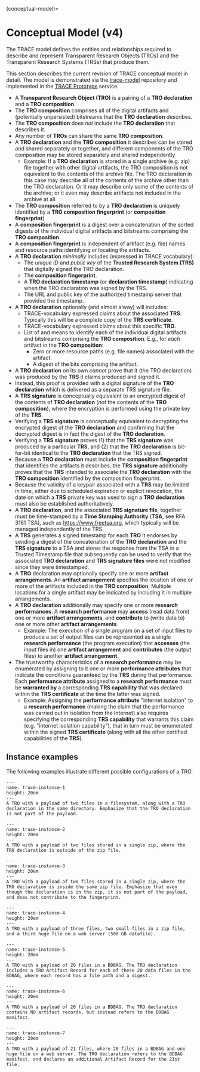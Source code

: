 (conceptual-model)=
# Conceptual Model (v4)

The TRACE model defines the entities and relationships required to describe and
represent Transparent Research Objects (TROs) and the Transparent Research
Systems (TRSs) that produce them.

This section describes the current revision of TRACE conceptual model in detail.
The model is demonstrated via the
[trace-model](https://github.com/transparency-certified/trace-model) repository
and implemented in the [TRACE Prototype](./trace-prototype) service.

* A **Transparent Research Object (TRO)** is a pairing of a **TRO declaration** and a **TRO composition**.
* The **TRO composition** comprises all of the digital artifacts and (potentially unpersisted) bitstreams that the **TRO declaration** describes. 
* The **TRO composition** does *not* include the **TRO declaration** that describes it.
* Any number of **TROs** can share the same **TRO composition**.
* A **TRO declaration** and the **TRO composition** it describes can be stored and shared separately or together, and different components of the TRO composition may be stored separately and shared independently
  * Example: If a **TRO declaration** is stored in a single archive (e.g. zip) file together with other digital artifacts, the TRO composition is not equivalent to the contents of the archive file. The TRO declaration in this case may describe all of the contents of the archive other than the TRO declaration. Or it may describe only some of the contents of the archive; or it even may describe artifacts not included in the archive at all.
* The **TRO composition** referred to by a **TRO declaration** is uniquely
  identified by a **TRO composition fingerprint** (or **composition fingerprint**)
* A **composition fingerprint** is a digest over a concatenation of the sorted digests of the individual digital artifacts and bitstreams comprising the **TRO composition**.
* A **composition fingerprint** is independent of artifact (e.g. file) names and resource paths identifying or locating the artifacts.
* A **TRO declaration** *minimally* includes (expressed in TRACE vocabulary):
  * The *unique ID* and *public key* of the **Trusted Research System (TRS)** that digitally signed the TRO declaration.
  * The **composition fingerprint**.
  * A **TRO declaration timestamp** (or **declaration timestamp**) indicating when the TRO declaration was signed by the TRS. 
  * The URL and public key of the authorized timestamp server that provided the timestamp. 
* A **TRO declaration** optionally (and almost alway) will includes:
  * TRACE-vocabulary expressed claims about the associated **TRS**. Typically this will be a complete copy of the **TRS certificate**.
  * TRACE-vocabulary expressed claims about this specific **TRO**.
  * List of and means to identify each of the  individual digital artifacts and bitstreams comprising the **TRO composition**. E.g., for *each* artifact in the **TRO composition**:
    * Zero or more resource paths (e.g. file names) associated with the artifact.
    * A digest of the bits comprising the artifact.
* A **TRO declaration** on its own *cannot* prove that it (the TRO declaration) was produced by the **TRS** it claims produced and signed it. 
* Instead, this proof is provided with a digital signature of the **TRO declaration** which is delivered as a separate TRS signature file.
* A **TRS signature** is conceptually equivalent to an encrypted digest of the contents of **TRO declaration** (*not* the contents of the **TRO composition**), where the encryption is performed using the private key of the **TRS**. 
* Verifying a **TRS signature** is conceptually equivalent to decrypting the encrypted digest of the **TRO declaration** and confirming that the decrypted digest is in fact the digest of the **TRO declaration**.
* Verifying a **TRS signature** proves (1) that the **TRS signature** was produced by a particular **TRS**, and (2) that the **TRO declaration** is bit-for-bit identical to the **TRO declaration** that the TRS signed.
* Because a **TRO declaration** must include the **composition fingerprint** that identifies the artifacts it describes, the **TRS signature** additionally proves that the **TRS** intended to associate the **TRO declaration** with the **TRO composition** identified by the composition fingerprint. 
* Because the validity of a keypair associated with a **TRS** may be limited in time, either due to scheduled expiration or explicit revocation, the date on  which a **TRS** private key was used to sign a **TRO declaration** must also be established authoritatively.
* A **TRO declaration**, and the associated **TRS signature file**, together must be time-stamped by a **Time Stamping Authority** (**TSA**, see RFA 3161 TSA), such as https://www.freetsa.org, which typically will be managed independently of the TRS.
* A **TRS** generates a signed timestamp for each **TRO** it endorses by sending a digest of the concatenation of the **TRO declaration** and the **TRS signature** to a TSA and stores the response from the TSA in a Trusted Timestamp file that subsequently can be used to verify that the associated **TRO declaration** and **TRS signature files** were not modified since they were timestamped.
* A **TRO** declaration may optionally specify one or more **artifact arrangements**.  An **artifact arrangement** specifies the location of one or more of the artifacts included in the **TRO composition**. Multiple locations for a single artifact may be indicated by including it in multiple arrangements. 
* A **TRO declaration** additionally may specify one or more **research performances**.
A **research performance** may **access** (read data from) one or more **artifact arrangements**, and **contribute** to (write data to) one or more other **artifact arrangements**.
  * Example: The execution of a single program on a set of input files to produce a set of output files can be represented as a single **research performance** (the program execution) that **accesses** (the input files in) one **artifact arrangement** and **contributes** (the output files) to another **artifact arrangement**.
* The trustworthy characteristics of a **research performance** may be enumerated by assigning to it one or more **performance attributes** that indicate the conditions guaranteed by the **TRS** during that performance.  Each **performance attribute** assigned to a **research performance** must be **warranted by** a corresponding **TRS capability** that was declared within the **TRS certificate** at the time the latter was signed.
  * Example:  Assigning the **performance attribute** "internet isolation" to a **research performance** (making the claim that the performance was carried out in isolation from the Internet) also requires specifying the corresponding **TRS capability** that warrants this claim (e.g. "internet isolation capability"), that in turn must be enumerated within the signed **TRS certificate** (along with all the other certified capabilities of the **TRS**). 

## Instance examples

The following examples illustrate different possible configurations of a TRO. 

```{figure} images/trace-instance-1.png
---
name: trace-instance-1
height: 20em
---
A TRO with a payload of two files in a filesystem, along with a TRO declaration in the same directory. Emphasize that the TRO declaration is not part of the payload.
```

```{figure} images/trace-instance-2.png
---
name: trace-instance-2
height: 20em
---
A TRO with a payload of two files stored in a single zip, where the TRO declaration is outside of the zip file.
```

```{figure} images/trace-instance-3.png
---
name: trace-instance-3
height: 20em
---
A TRO with a payload of two files stored in a single zip, where the TRO declaration is inside the same zip file. Emphasize that even though the declaration is in the zip, it is not part of the payload, and does not contribute to the fingerprint.
```

```{figure} images/trace-instance-4.png
---
name: trace-instance-4
height: 20em
---
A TRO with a payload of three files, two small files in a zip file, and a third huge file on a web server (500 GB datafile).
```

```{figure} images/trace-instance-5.png
---
name: trace-instance-5
height: 20em
---
A TRO with a payload of 20 files in a BDBAG. The TRO declaration includes a TRO Artifact Record for each of these 20 data files in the BDBAG, where each record has a file path and a digest.
```

```{figure} images/trace-instance-6.png
---
name: trace-instance-6
height: 20em
---
A TRO with a payload of 20 files in a BDBAG. The TRO declaration contains NO artifact records, but instead refers to the BDBAG manifest.
```

```{figure} images/trace-instance-7.png
---
name: trace-instance-7
height: 20em
---
A TRO with a payload of 21 files, where 20 files in a BDBAG and one huge file on a web server. The TRO declaration refers to the BDBAG manifest, and declares an additional Artifact Record for the 21st file.
```
